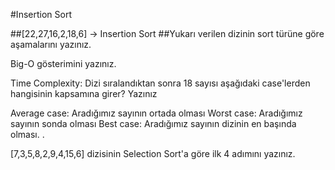 #Insertion Sort

##[22,27,16,2,18,6] -> Insertion Sort
##Yukarı verilen dizinin sort türüne göre aşamalarını yazınız.

Big-O gösterimini yazınız.

Time Complexity: Dizi sıralandıktan sonra 18 sayısı aşağıdaki case'lerden hangisinin kapsamına girer? Yazınız

Average case: Aradığımız sayının ortada olması
Worst case: Aradığımız sayının sonda olması
Best case: Aradığımız sayının dizinin en başında olması.
.



[7,3,5,8,2,9,4,15,6] dizisinin Selection Sort'a göre ilk 4 adımını yazınız.
